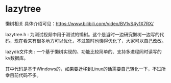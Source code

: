 # lazytree
懒树相关
具体介绍可见：https://www.bilibili.com/video/BV1vS4y1X7RX/

lazytree.h : 为测试视频中用于测试的懒树。这个是当时一边研究懒树一边写的代码，现在看来有很多地方可以优化，不过暂时也懒得优化了，大家可以自己改改。

lazydb文件夹 : 一个基于懒树实现的、功能比较简单的、支持多进程同时读写的kv数据库。

其中代码是基于Windows的，如果要迁移到Linux的话需要自己转化一下，不过所幸目前代码不多。
